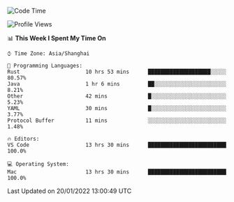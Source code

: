 <!--START_SECTION:waka-->
![Code Time](http://img.shields.io/badge/Code%20Time-933%20hrs%2028%20mins-blue)

![Profile Views](http://img.shields.io/badge/Profile%20Views-5-blue)

📊 **This Week I Spent My Time On** 

```text
⌚︎ Time Zone: Asia/Shanghai

💬 Programming Languages: 
Rust                     10 hrs 53 mins      ████████████████████░░░░░   80.57% 
Java                     1 hr 6 mins         ██░░░░░░░░░░░░░░░░░░░░░░░   8.21% 
Other                    42 mins             █░░░░░░░░░░░░░░░░░░░░░░░░   5.23% 
YAML                     30 mins             █░░░░░░░░░░░░░░░░░░░░░░░░   3.77% 
Protocol Buffer          11 mins             ░░░░░░░░░░░░░░░░░░░░░░░░░   1.48%

🔥 Editors: 
VS Code                  13 hrs 30 mins      █████████████████████████   100.0%

💻 Operating System: 
Mac                      13 hrs 30 mins      █████████████████████████   100.0%

```


 Last Updated on 20/01/2022 13:00:49 UTC
<!--END_SECTION:waka-->
